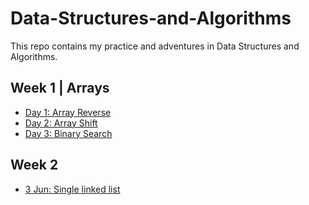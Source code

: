 # Data-Structures-and-Algorithms
This repo contains my practice and adventures in Data Structures and Algorithms.
## Week 1 | Arrays
- [Day 1: Array Reverse](/otherReadMes/array-reverse.md)
- [Day 2: Array Shift](./otherReadMes/array-shift.md)
- [Day 3: Binary Search](./otherReadMes/array-binary-search.md)
## Week 2 
- [3 Jun: Single linked list](./Data-Structures/README.md)
